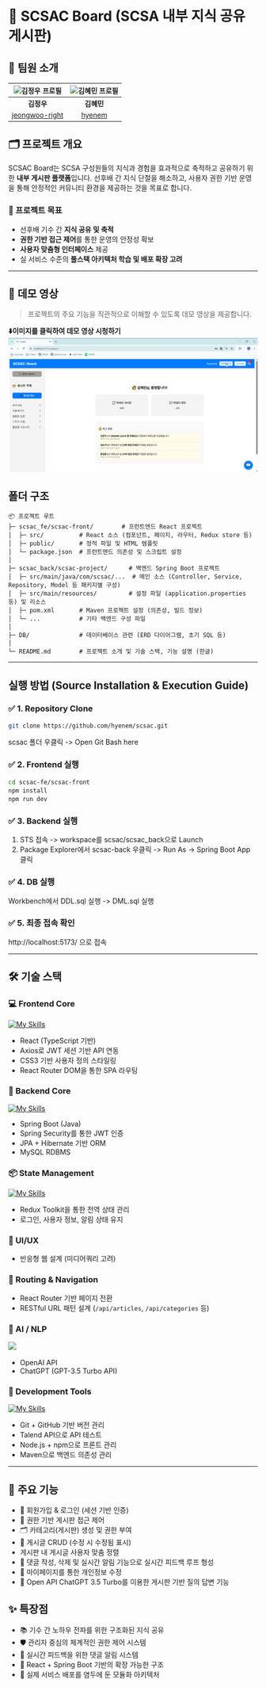 # 🧠 SCSAC Board (SCSA 내부 지식 공유 게시판)

## 👥 팀원 소개

| <img alt="김정우 프로필" src="https://github.com/jeongwoo-right.png" width="150px"> | <img alt="김혜민 프로필" src="https://github.com/hyenem.png" width="150px"> |
| :----------------------------------------------------------------------------------: | :-------------------------------------------------------------------------: |
| **김정우**                                                                          | **김혜민**                                                                  |
| [jeongwoo-right](https://github.com/jeongwoo-right)                                | [hyenem](https://github.com/hyenem)                                         |

## 🗂️ 프로젝트 개요

SCSAC Board는 SCSA 구성원들의 지식과 경험을 효과적으로 축적하고 공유하기 위한 **내부 게시판 플랫폼**입니다. 선후배 간 지식 단절을 해소하고, 사용자 권한 기반 운영을 통해 안정적인 커뮤니티 환경을 제공하는 것을 목표로 합니다.

### 🎯 프로젝트 목표

- 선후배 기수 간 **지식 공유 및 축적**
- **권한 기반 접근 제어**를 통한 운영의 안정성 확보
- **사용자 맞춤형 인터페이스** 제공
- 실 서비스 수준의 **풀스택 아키텍처 학습 및 배포 확장 고려**

---

## 🎥 데모 영상

> 프로젝트의 주요 기능을 직관적으로 이해할 수 있도록 데모 영상을 제공합니다.

**⬇️이미지를 클릭하여 데모 영상 시청하기**
[![SCSAC Board 데모 영상](src/demo_image.png)](https://www.youtube.com/watch?v=iD-JkBWfu8Q)


## 폴더 구조
```
📦 프로젝트 루트
├─ scsac_fe/scsac-front/        # 프런트엔드 React 프로젝트
│  ├─ src/          # React 소스 (컴포넌트, 페이지, 라우터, Redux store 등)
│  ├─ public/       # 정적 파일 및 HTML 템플릿
│  └─ package.json  # 프런트엔드 의존성 및 스크립트 설정
│
├─ scsac_back/scsac-project/      # 백엔드 Spring Boot 프로젝트
│  ├─ src/main/java/com/scsac/...  # 메인 소스 (Controller, Service, Repository, Model 등 패키지별 구성)
│  ├─ src/main/resources/         # 설정 파일 (application.properties 등) 및 리소스
│  ├─ pom.xml       # Maven 프로젝트 설정 (의존성, 빌드 정보)
│  └─ ...           # 기타 백엔드 구성 파일
│
├─ DB/              # 데이터베이스 관련 (ERD 다이어그램, 초기 SQL 등)
│
└─ README.md        # 프로젝트 소개 및 기술 스택, 기능 설명 (한글)
```

---

## 실행 방법 (Source Installation & Execution Guide)

### ✅ 1. Repository Clone
```bash
git clone https://github.com/hyenem/scsac.git
```
scsac 폴더 우클릭 -> Open Git Bash here

### ✅ 2. Frontend 실행
```bash
cd scsac-fe/scsac-front
npm install
npm run dev
```

### ✅ 3. Backend 실행
1. STS 접속 -> workspace를 scsac/scsac_back으로 Launch
2. Package Explorer에서 scsac-back 우클릭 -> Run As -> Spring Boot App 클릭

### ✅ 4. DB 실행
Workbench에서 DDL.sql 실행 -> DML.sql 실행

### ✅ 5. 최종 접속 확인
http://localhost:5173/ 으로 접속

---

## 🛠️ 기술 스택

### 💻 Frontend Core
[![My Skills](https://skillicons.dev/icons?i=react,ts,css)](https://skillicons.dev)

- React (TypeScript 기반)
- Axios로 JWT 세션 기반 API 연동
- CSS3 기반 사용자 정의 스타일링
- React Router DOM을 통한 SPA 라우팅

### 🧩 Backend Core
[![My Skills](https://skillicons.dev/icons?i=spring,java,mysql)](https://skillicons.dev)


- Spring Boot (Java)
- Spring Security를 통한 JWT 인증
- JPA + Hibernate 기반 ORM
- MySQL RDBMS

### 📦 State Management
[![My Skills](https://skillicons.dev/icons?i=redux)](https://skillicons.dev)

- Redux Toolkit을 통한 전역 상태 관리
- 로그인, 사용자 정보, 알림 상태 유지

### 🎨 UI/UX
- 반응형 웹 설계 (미디어쿼리 고려)

### 🚦 Routing & Navigation
- React Router 기반 페이지 전환
- RESTful URL 패턴 설계 (`/api/articles`, `/api/categories` 등)

### 🤖 AI / NLP
[<img src="https://upload.wikimedia.org/wikipedia/commons/0/04/ChatGPT_logo.svg" width="40px">](https://openai.com/)
- OpenAI API
- ChatGPT (GPT-3.5 Turbo API)


### 🧰 Development Tools
[![My Skills](https://skillicons.dev/icons?i=vscode,github,nodejs,maven)](https://skillicons.dev) 

- Git + GitHub 기반 버전 관리
- Talend API으로 API 테스트
- Node.js + npm으로 프론트 관리
- Maven으로 백엔드 의존성 관리

---


## 🌟 주요 기능

- 🔐 회원가입 & 로그인 (세션 기반 인증)
- 🧑 권한 기반 게시판 접근 제어
- 🗂️ 카테고리(게시판) 생성 및 권한 부여 
- 📝 게시글 CRUD (수정 시 수정됨 표시)
- 게시판 내 게시글 사용자 맞춤 정렬
- 💬 댓글 작성, 삭제 및 실시간 알림 기능으로 실시간 피드백 루프 형성
- 👤 마이페이지를 통한 개인정보 수정
- 🧠 Open API ChatGPT 3.5 Turbo를 이용한 게시판 기반 질의 답변 기능


## ✨ 특장점

- 📚 기수 간 노하우 전파를 위한 구조화된 지식 공유
- 🛡️ 관리자 중심의 체계적인 권한 제어 시스템
- 🔁 실시간 피드백을 위한 댓글 알림 시스템
- 🔧 React + Spring Boot 기반의 확장 가능한 구조
- 🚀 실제 서비스 배포를 염두에 둔 모듈화 아키텍처
